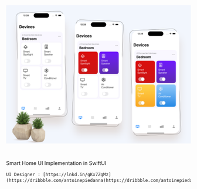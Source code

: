 <p align="center">
  <img width="700" align="center" src="https://github.com/kambizvb6/SmartHome/blob/main/Smart-Device.png"/>
</p>

<br>

<p>
  Smart Home UI Implementation in SwiftUI

</p>

    UI Designer : [https://lnkd.in/gKx7ZgMz](https://dribbble.com/antoinepiedanna)https://dribbble.com/antoinepiedanna
